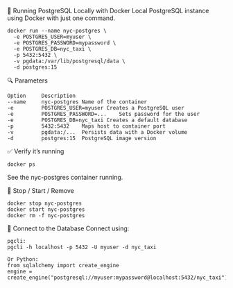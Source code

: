 🐳 Running PostgreSQL Locally with Docker
Local PostgreSQL instance using Docker with just one command.
```
docker run --name nyc-postgres \
  -e POSTGRES_USER=myuser \
  -e POSTGRES_PASSWORD=mypassword \
  -e POSTGRES_DB=nyc_taxi \
  -p 5432:5432 \
  -v pgdata:/var/lib/postgresql/data \
  -d postgres:15
```

🔍 Parameters
```
Option	   Description
--name     nyc-postgres	Name of the container
-e         POSTGRES_USER=myuser	Creates a PostgreSQL user
-e         POSTGRES_PASSWORD=...	Sets password for the user
-e         POSTGRES_DB=nyc_taxi	Creates a default database
-p         5432:5432	Maps host to container port
-v         pgdata:/...	Persists data with a Docker volume
-d         postgres:15	PostgreSQL image version
```

✅ Verify it’s running
```
docker ps
```
See the nyc-postgres container running.

🛑 Stop / Start / Remove
```
docker stop nyc-postgres
docker start nyc-postgres
docker rm -f nyc-postgres
```

🧪 Connect to the Database
Connect using:
```
pgcli:
pgcli -h localhost -p 5432 -U myuser -d nyc_taxi
```

```
Or Python:
from sqlalchemy import create_engine
engine = create_engine("postgresql://myuser:mypassword@localhost:5432/nyc_taxi")
```


